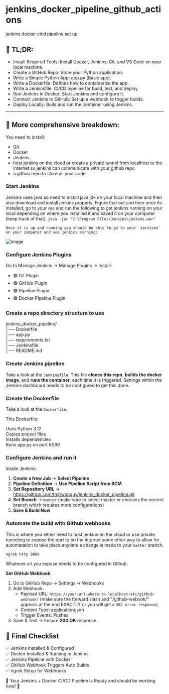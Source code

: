 # jenkins_docker_pipeline_github_actions
jenkins docker cicd pipeline set up

## 🚀 TL;DR: 
- Install Required Tools: Install Docker, Jenkins, Git, and VS Code on your local machine.  
- Create a GitHub Repo: Store your Python application.  
- Write a Simple Python App: app.py (Basic app).  
- Write a Dockerfile: Defines how to containerize the app.  
- Write a Jenkinsfile: CI/CD pipeline for build, test, and deploy.  
- Run Jenkins in Docker: Start Jenkins and configure it.  
- Connect Jenkins to GitHub: Set up a webhook to trigger builds.  
- Deploy Locally: Build and run the container using Jenkins.  

---
## 🐢 More comprehensive breakdown: 

You need to install:
- Git
- Docker
- Jenkins
- host jenkins on the cloud or create a private tunnel from localhost to the internet so jenkins can communicate with your github repo
- a github repo to store all your code

### Start Jenkins

Jenkins uses java so need to install java jdk on your local machine and then also download and install jenkins properly. Figure that out and then once its installed, go to your `cmd` and run the following to  get jenkins running on your local depending on where you installed it and saved it on your computer (keep track of that).
    ```
    java -jar "C:\Program Files\Jenkins\jenkins.war"
    ```

    Once it is up and running you should be able to go to your `services` on your computer and see jenkins running:
   ![image](https://github.com/user-attachments/assets/201bc51f-d376-40d1-a284-a5338ac61f4d)

### Configure Jenkins Plugins
Go to Manage Jenkins → Manage Plugins → Install:  

- 🟢 Git Plugin  
- 🟢 GitHub Plugin  
- 🟢 Pipeline Plugin  
- 🟢 Docker Pipeline Plugin  

### Create a repo directory structure to use

jenkins_docker_pipeline/  
│── Dockerfile  
│── app.py  
│── requirements.txt  
│── Jenkinsfile  
│── README.md  

### Create Jenkins pipeline

Take a look at the `Jenkinsfile`. This file **clones this repo**, **builds the docker image**, and **runs the container**, each time it is triggered. Settings within the Jenkins dashboard needs to be configured to get this done.

### Create the Dockerfile

Take a look at the `Dockerfile`. 

This Dockerfile:

Uses Python 3.12  
Copies project files  
Installs dependencies  
Runs app.py on port 8080  

### Configure Jenkins and run it

Inside Jenkins:

1. **Create a New Job** → **Select Pipeline**
2. **Pipeline Definition** → **Use Pipeline Script from SCM**
3. **Set Repository URL** → https://github.com/thatwonguy/jenkins_docker_pipeline.git
4. **Set Branch** → `master` (make sure to select master or chooses the correct branch which requires more configurations)
5. **Save & Build Now**

### Automate the build with Github webhooks

This is where you either need to host jenkins on the cloud or use private tunneling to expose the port to on the internet some other way to allow for automatation to take place anytime a change is made to your `master` branch.

```
ngrok http 8080
```

Whatever url you expose needs to be configured in Github:

**Set GitHub Webhook**  
1. Go to GitHub Repo → Settings → Webhooks
2. Add Webhook:
    - Payload URL: `https://your-url-where-to-localhost-etc/github-webhook/` (make sure the forward slash and "/github-webook/" appears at the end EXACTLY or you will get a `302 error response`)  
    - Content Type: application/json
    - Trigger Events: Pushes
3. Save & Test → Ensure **200 OK** response.

## 🎯 Final Checklist  
✅ Jenkins Installed & Configured  
✅ Docker Installed & Running in Jenkins  
✅ Jenkins Pipeline with Docker  
✅ GitHub Webhook Triggers Auto Builds  
✅ ngrok Setup for Webhooks  

🎉 Your Jenkins + Docker CI/CD Pipeline is Ready and should be working now! 🚀
